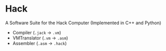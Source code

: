 # Hack
A Software Suite for the Hack Computer (Implemented in C++ and Python)

- Compiler (`.jack` $\rightarrow$ `.vm`)
- VMTranslator (`.vm` $\rightarrow$ `.asm`)
- Assembler (`.asm` $\rightarrow$ `.hack`)
